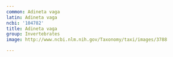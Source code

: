```yaml
---
common: Adineta vaga
latin: Adineta vaga
ncbi: '104782'
title: Adineta vaga
group: Invertebrates
image: http://www.ncbi.nlm.nih.gov/Taxonomy/taxi/images/3788

---
```

